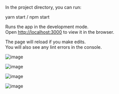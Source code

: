 In the project directory, you can run:

yarn start / npm start

Runs the app in the development mode.\
Open [http://localhost:3000](http://localhost:3000) to view it in the browser.

The page will reload if you make edits.\
You will also see any lint errors in the console.

![image](https://github.com/nikhil6225/Resturant-Website/assets/113876320/75a83289-d16b-49e0-a68c-5ed7c36c91cc)

![image](https://github.com/nikhil6225/Resturant-Website/assets/113876320/d8004ba3-a8ae-4868-82ed-9866e1418b13)

![image](https://github.com/nikhil6225/Resturant-Website/assets/113876320/bc7a767e-fe39-433e-b3e8-c4bc714f1869)

![image](https://github.com/nikhil6225/Resturant-Website/assets/113876320/f379e169-04d4-4ca6-86d4-fadb9bcda45e)
